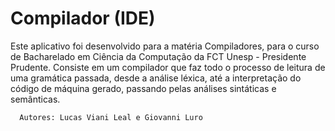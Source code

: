 # Compilador (IDE)
Este aplicativo foi desenvolvido para a matéria Compiladores, 
para o curso de Bacharelado em Ciência da Computação da FCT Unesp - Presidente Prudente.
Consiste em um compilador que faz todo o processo de leitura de uma gramática passada, desde a análise léxica, até a interpretação 
do código de máquina gerado, passando pelas análises sintáticas e semânticas.


      Autores: Lucas Viani Leal e Giovanni Luro
